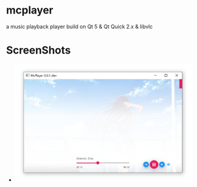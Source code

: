 # mcplayer
a music playback player build on Qt 5 & Qt Quick 2.x & libvlc


# ScreenShots
- ![shot](./screenshots/simple_play_0.jpg)
